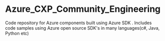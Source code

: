 # Azure_CXP_Community_Engineering
Code repository for Azure components built using Azure SDK . Includes code samples using Azure open source SDK's in many languages(c#, Java, Python etc)
